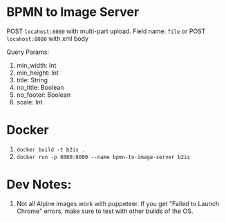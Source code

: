 # BPMN to Image Server

POST `locahost:8080` with multi-part upload.  Field name: `file`
or
POST `locahost:8080` with xml body


Query Params:

1. min_width: Int
1. min_height: Int
1. title: String
1. no_title: Boolean
1. no_footer: Boolean
1. scale: Int

# Docker

1. `docker build -t b2is .`
1. `docker run -p 8080:8080 --name bpmn-to-image-server b2is`

# Dev Notes:

1. Not all Alpine images work with puppeteer.  If you get "Failed to Launch Chrome" errors, make sure to test with other builds of the OS.
